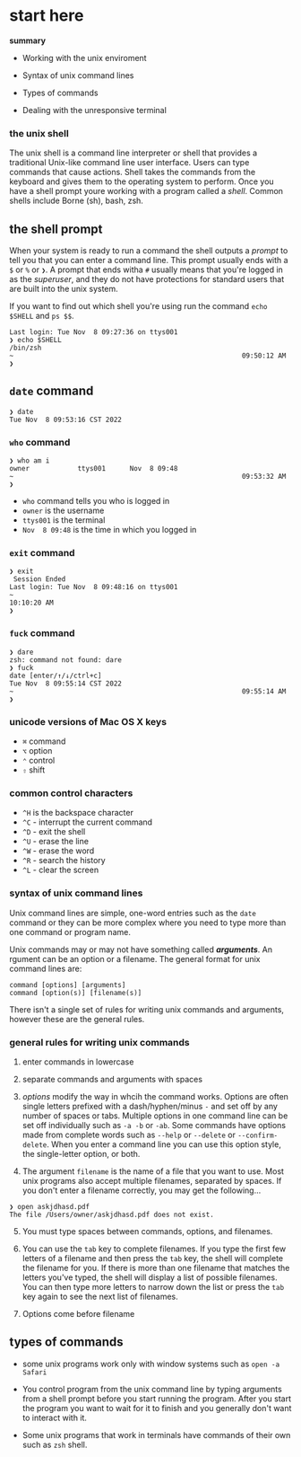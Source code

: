 # start here

**summary**

- Working with the unix enviroment

- Syntax of unix command lines

- Types of commands

- Dealing with the unresponsive terminal


### the unix shell

The unix shell is a command line interpreter or shell that provides a traditional Unix-like command line user interface. Users can type commands that cause actions. Shell takes the commands from the keyboard and gives them to the operating system to perform.  Once you have a shell prompt youre working with a program called a _shell_.  Common shells include Borne (sh), bash, zsh.  

## the shell prompt

When your system is ready to run a command the shell outputs a _prompt_ to tell you that you can enter a command line.  This prompt usually ends with a `$` or `%` or `❯`.  A prompt that ends witha `#` usually means that you're logged in as the _superuser_, and they do not have protections for standard users that are built into the unix system.  

If you want to find out which shell you're using run the command `echo $SHELL` and `ps $$`. 

```cli
Last login: Tue Nov  8 09:27:36 on ttys001
❯ echo $SHELL
/bin/zsh
~                                                         09:50:12 AM
❯
```

## `date` command

```
❯ date
Tue Nov  8 09:53:16 CST 2022
```

### `who` command

```cli
❯ who am i
owner            ttys001      Nov  8 09:48
~                                                         09:53:32 AM
❯
```

- `who` command tells you who is logged in
- `owner` is the username
- `ttys001` is the terminal
- `Nov  8 09:48` is the time in which you logged in


### `exit` command

```cli
❯ exit
 Session Ended
Last login: Tue Nov  8 09:48:16 on ttys001
~                                                              10:10:20 AM
❯
```


### `fuck` command

```cli
❯ dare
zsh: command not found: dare
❯ fuck
date [enter/↑/↓/ctrl+c]
Tue Nov  8 09:55:14 CST 2022
~                                                         09:55:14 AM
❯
```

### unicode versions of Mac OS X keys

- `⌘` command
- `⌥` option
- `⌃` control
- `⇧` shift

### common control characters

- `^H` is the backspace character
- `^C` - interrupt the current command
- `^D` - exit the shell
- `^U` - erase the line
- `^W` - erase the word
- `^R` - search the history
- `^L` - clear the screen

### syntax of unix command lines

Unix command lines are simple, one-word entries such as the `date` command or they can be more complex where you need to type more than one command or program name.

Unix commands may or may not have something called **_arguments_**.  An rgument can be an option or a filename.  The general format for unix command lines are:

```cli
command [options] [arguments]
command [option(s)] [filename(s)]
```

There isn't a single set of rules for writing unix commands and arguments, however these are the general rules.

### general rules for writing unix commands

1.  enter commands in lowercase
2.  separate commands and arguments with spaces
3.  _options_ modify the way in whcih the command works.  Options are often single letters prefixed with a dash/hyphen/minus `-` and set off by any number of spaces or tabs.  Multiple options in one command line can be set off individually such as `-a -b` or `-ab`.  Some commands have options made from complete words such as `--help` or `--delete` or `--confirm-delete`.  When you enter a command line you can use this option style, the single-letter option, or both.

4.  The argument `filename` is the name of a file that you want to use.  Most unix programs also accept multiple filenames, separated by spaces.  If you don't enter a filename correctly, you may get the following...

```cli
❯ open askjdhasd.pdf
The file /Users/owner/askjdhasd.pdf does not exist.
```

5.  You must type spaces between commands, options, and filenames.

6.  You can use the `tab` key to complete filenames.  If you type the first few letters of a filename and then press the `tab` key, the shell will complete the filename for you.  If there is more than one filename that matches the letters you've typed, the shell will display a list of possible filenames.  You can then type more letters to narrow down the list or press the `tab` key again to see the next list of filenames.

7.  Options come before filename

## types of commands

- some unix programs work only with window systems such as `open -a Safari`

- You control program from the unix command line by typing arguments from a shell prompt before you start running the program.  After you start the program you want to wait for it to finish and you generally don't want to interact with it.  

- Some unix programs that work in terminals have commands of their own such as `zsh` shell.
